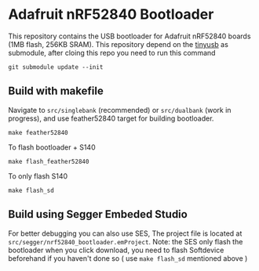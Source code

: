 # Adafruit nRF52840 Bootloader

This repository contains the USB bootloader for Adafruit nRF52840 boards (1MB flash, 256KB SRAM).
This repository depend on the  [tinyusb](https://github.com/hathach/tinyusb/tree/develop) as submodule, after cloing this repo you need to run this command

    git submodule update --init

## Build with makefile

Navigate to `src/singlebank` (recommended) or `src/dualbank` (work in progress), and use feather52840 target for building bootloader.

	make feather52840

To flash bootloader + S140

	make flash_feather52840
    
To only flash S140

	make flash_sd

## Build using Segger Embeded Studio

For better debugging you can also use SES, The project file is located at `src/segger/nrf52840_bootloader.emProject`.  Note: the SES only flash the bootloader when you click download, you need to flash Softdevice beforehand if you haven't done so ( use `make flash_sd` mentioned above )

